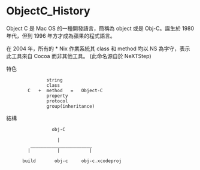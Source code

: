 # ObjectC_History

Object C 是 Mac OS 的一種開發語言，簡稱為 object 或是 Obj-C。誕生於 1980 年代，但到 1996 年方才成為蘋果的程式語言。

在 2004 年，所有的 * Nix 作業系統其 class 和 method 均以 NS 為字守，表示此工具來自 Cocoa 而非其他工具。 (此命名源自於 NeXTStep)

特色


                   string
                   class
            C   +  method   =   Object-C
                   property
                   protocol
                   group(inheritance)

結構


                     obj-C
                     
                       |
             _______________________
            |          |           |
            
          build       obj-c     obj-c.xcodeproj
